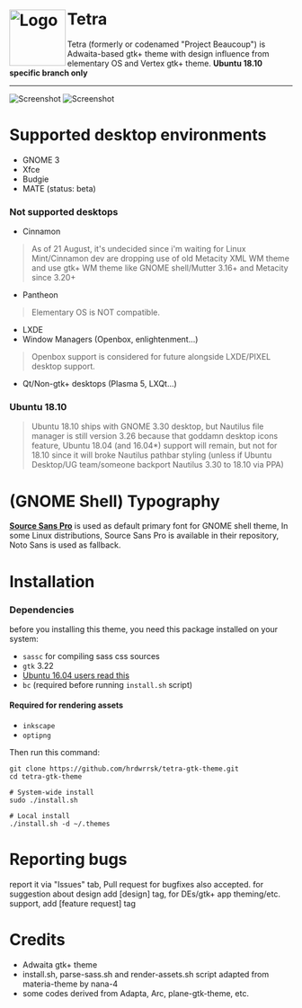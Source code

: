<img src="https://github.com/hrdwrrsk/tetra-gtk-theme/raw/master/logo.png" alt="Logo" align="left" height="100" width="100"/> Tetra
======
Tetra (formerly or codenamed "Project Beaucoup") is Adwaita-based gtk+ theme with design influence from elementary OS and Vertex gtk+ theme.
**Ubuntu 18.10 specific branch only**

-------------------
![Screenshot](Screenshot.png)
![Screenshot](Screenshot-dark.png)

# Supported desktop environments
- GNOME 3
- Xfce
- Budgie
- MATE (status: beta)

### Not supported desktops
- Cinnamon
> As of 21 August, it's undecided since i'm waiting for Linux Mint/Cinnamon dev are dropping use of old Metacity XML WM theme and use gtk+ WM theme like GNOME shell/Mutter 3.16+ and Metacity since 3.20+
- Pantheon
> Elementary OS is NOT compatible.
- LXDE
- Window Managers (Openbox, enlightenment...)
> Openbox support is considered for future alongside LXDE/PIXEL desktop support.
- Qt/Non-gtk+ desktops (Plasma 5, LXQt...)


### Ubuntu 18.10
> Ubuntu 18.10 ships with GNOME 3.30 desktop, but Nautilus file manager is still version 3.26 because that goddamn desktop icons feature, Ubuntu 18.04 (and 16.04*) support will remain, but not for 18.10 since it will broke Nautilus pathbar styling (unless if Ubuntu Desktop/UG team/someone backport Nautilus 3.30 to 18.10 via PPA)

# (GNOME Shell) Typography
[**Source Sans Pro**](https://github.com/adobe-fonts/source-sans-pro) is used as default primary font for GNOME shell theme, In some Linux distributions, Source Sans Pro is available in their repository, Noto Sans is used as fallback.

# Installation
### Dependencies
before you installing this theme, you need this package installed on your system:
- `sassc` for compiling sass css sources
- `gtk` 3.22
- [Ubuntu 16.04 users read this](https://github.com/hrdwrrsk/tetra-gtk-theme/wiki/Ubuntu-16.04-users-read-this)
- `bc` (required before running `install.sh` script)

#### Required for rendering assets
- `inkscape`
- `optipng`

Then run this command:

```
git clone https://github.com/hrdwrrsk/tetra-gtk-theme.git
cd tetra-gtk-theme

# System-wide install
sudo ./install.sh

# Local install
./install.sh -d ~/.themes
```

# Reporting bugs
report it via "Issues" tab, Pull request for bugfixes also accepted.
for suggestion about design add [design] tag, for DEs/gtk+ app theming/etc. support, add [feature request] tag

# Credits
- Adwaita gtk+ theme
- install.sh, parse-sass.sh and render-assets.sh script adapted from materia-theme by nana-4
- some codes derived from Adapta, Arc, plane-gtk-theme, etc.

